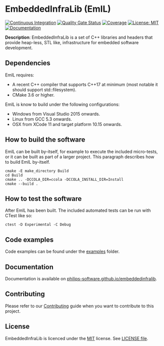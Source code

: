 # EmbeddedInfraLib (EmIL)

[![Continuous Integration](https://github.com/philips-software/embeddedinfralib/workflows/Continuous%20Integration/badge.svg)](https://github.com/philips-software/embeddedinfralib/actions) [![Quality Gate Status](https://sonarcloud.io/api/project_badges/measure?project=philips-software_embeddedinfralib&metric=alert_status)](https://sonarcloud.io/dashboard?id=philips-software_embeddedinfralib) [![Coverage](https://sonarcloud.io/api/project_badges/measure?project=philips-software_embeddedinfralib&metric=coverage)](https://sonarcloud.io/dashboard?id=philips-software_embeddedinfralib) [![License: MIT](https://img.shields.io/badge/License-MIT-brightgreen.svg)](https://opensource.org/licenses/MIT) [![Documentation](https://img.shields.io/website?down_message=offline&label=Documentation&up_message=online&url=https%3A%2F%2Fimg.shields.io%2Fwebsite-up-down-green-red%2Fhttps%2Fphilips-software.github.io%2Fembeddedinfralib.svg)](https://philips-software.github.io/embeddedinfralib/)

**Description**: EmbeddedInfraLib is a set of C++ libraries and headers that provide heap-less, STL like, infrastructure for embedded software development.

## Dependencies

EmIL requires:
- A recent C++ compiler that supports C++17 at minimum (most notable it should support std::filesystem).
- CMake 3.6 or higher.

EmIL is know to build under the following configurations:
- Windows from Visual Studio 2015 onwards.
- Linux from GCC 5.3 onwards.
- OSX from XCode 11 and target platform 10.15 onwards.

## How to build the software

EmIL can be built by-itself, for example to execute the included micro-tests, or it can be built as part of a larger project. This paragraph describes how to build EmIL by-itself.

```
cmake -E make_directory Build
cd Build
cmake .. -DCCOLA_DIR=ccola -DCCOLA_INSTALL_DIR=Install
cmake --build .
```

## How to test the software

After EmIL has been built. The included automated tests can be run with CTest like so:

```
ctest -D Experimental -C Debug
```

## Code examples

Code examples can be found under the [examples](examples) folder.

## Documentation

Documentation is available on [philips-software.github.io/embeddedinfralib](https://philips-software.github.io/embeddedinfralib/).

## Contributing

Please refer to our [Contributing](CONTRIBUTING.md) guide when you want to contribute to this project.

## License

EmbeddedInfraLib is licenced under the [MIT](https://opensource.org/licenses/MIT) license. See [LICENSE file](LICENSE.md).
